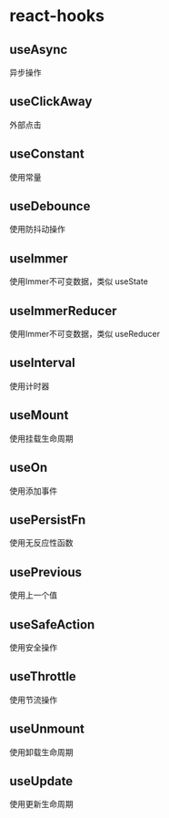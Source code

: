 # react-hooks

## useAsync

异步操作

## useClickAway

外部点击

## useConstant

使用常量

## useDebounce

使用防抖动操作

## useImmer

使用Immer不可变数据，类似 useState

## useImmerReducer

使用Immer不可变数据，类似 useReducer

## useInterval

使用计时器

## useMount

使用挂载生命周期

## useOn

使用添加事件

## usePersistFn

使用无反应性函数

## usePrevious

使用上一个值

## useSafeAction

使用安全操作

## useThrottle

使用节流操作

## useUnmount

使用卸载生命周期

## useUpdate

使用更新生命周期
